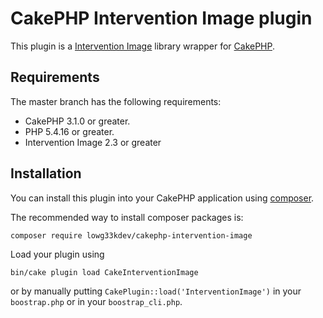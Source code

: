 # CakePHP Intervention Image plugin

This plugin is a [Intervention Image](http://image.intervention.io) library wrapper for [CakePHP](http://cakephp.org).

## Requirements

The master branch has the following requirements:

* CakePHP 3.1.0 or greater.
* PHP 5.4.16 or greater.
* Intervention Image 2.3 or greater

## Installation

You can install this plugin into your CakePHP application using [composer](http://getcomposer.org).

The recommended way to install composer packages is:

```
composer require lowg33kdev/cakephp-intervention-image
```

Load your plugin using
```
bin/cake plugin load CakeInterventionImage
```
or by manually putting `CakePlugin::load('InterventionImage')` in your `boostrap.php` or in your `boostrap_cli.php`.
